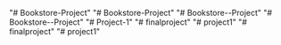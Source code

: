 "# Bookstore-Project" 
"# Bookstore-Project" 
"# Bookstore--Project" 
"# Bookstore--Project" 
"# Project-1" 
"# finalproject" 
"# project1" 
"# finalproject" 
"# project1" 
